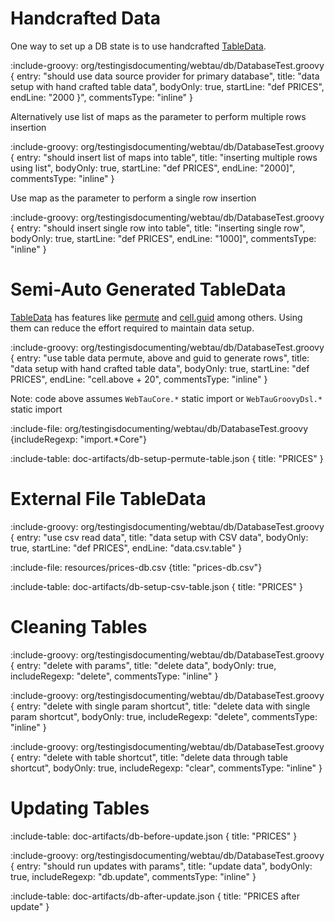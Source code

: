 # Handcrafted Data

One way to set up a DB state is to use handcrafted [TableData](reference/table-data).

:include-groovy: org/testingisdocumenting/webtau/db/DatabaseTest.groovy {
    entry: "should use data source provider for primary database",
    title: "data setup with hand crafted table data",
    bodyOnly: true,
    startLine: "def PRICES",
    endLine: "2000 }",
    commentsType: "inline"
}

Alternatively use list of maps as the parameter to perform multiple rows insertion

:include-groovy: org/testingisdocumenting/webtau/db/DatabaseTest.groovy {
  entry: "should insert list of maps into table",
  title: "inserting multiple rows using list",
  bodyOnly: true,
  startLine: "def PRICES",
  endLine: "2000]",
  commentsType: "inline"
}

Use map as the parameter to perform a single row insertion
 
:include-groovy: org/testingisdocumenting/webtau/db/DatabaseTest.groovy {
    entry: "should insert single row into table",
    title: "inserting single row",
    bodyOnly: true,
    startLine: "def PRICES",
    endLine: "1000]",
    commentsType: "inline"
}
 
# Semi-Auto Generated TableData

[TableData](reference/table-data) has features like [permute](reference/table-data#permutations) and 
[cell.guid](reference/table-data#guid) among others.
Using them can reduce the effort required to maintain data setup.

:include-groovy: org/testingisdocumenting/webtau/db/DatabaseTest.groovy {
    entry: "use table data permute, above and guid to generate rows",
    title: "data setup with hand crafted table data",
    bodyOnly: true,
    startLine: "def PRICES",
    endLine: "cell.above + 20",
    commentsType: "inline"
}

Note: code above assumes `WebTauCore.*` static import or `WebTauGroovyDsl.*` static import

:include-file: org/testingisdocumenting/webtau/db/DatabaseTest.groovy  {includeRegexp: "import.*Core"}

:include-table: doc-artifacts/db-setup-permute-table.json { title: "PRICES" }

# External File TableData

:include-groovy: org/testingisdocumenting/webtau/db/DatabaseTest.groovy {
    entry: "use csv read data",
    title: "data setup with CSV data",
    bodyOnly: true,
    startLine: "def PRICES",
    endLine: "data.csv.table"
}
 
:include-file: resources/prices-db.csv {title: "prices-db.csv"} 

:include-table: doc-artifacts/db-setup-csv-table.json { title: "PRICES" }

# Cleaning Tables

:include-groovy: org/testingisdocumenting/webtau/db/DatabaseTest.groovy {
    entry: "delete with params",
    title: "delete data",
    bodyOnly: true,
    includeRegexp: "delete",
    commentsType: "inline"
}

:include-groovy: org/testingisdocumenting/webtau/db/DatabaseTest.groovy {
    entry: "delete with single param shortcut",
    title: "delete data with single param shortcut",
    bodyOnly: true,
    includeRegexp: "delete",
    commentsType: "inline"
}

:include-groovy: org/testingisdocumenting/webtau/db/DatabaseTest.groovy {
  entry: "delete with table shortcut",
  title: "delete data through table shortcut",
  bodyOnly: true,
  includeRegexp: "clear",
  commentsType: "inline"
}

# Updating Tables

:include-table: doc-artifacts/db-before-update.json { title: "PRICES" }

:include-groovy: org/testingisdocumenting/webtau/db/DatabaseTest.groovy {
    entry: "should run updates with params",
    title: "update data",
    bodyOnly: true,
    includeRegexp: "db.update",
    commentsType: "inline"
}

:include-table: doc-artifacts/db-after-update.json { title: "PRICES after update" }



